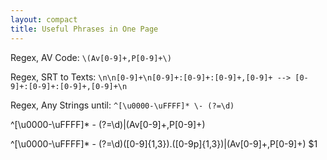 ```yaml
---
layout: compact
title: Useful Phrases in One Page
---
```


Regex, AV Code: `\(Av[0-9]+,P[0-9]+\)`

Regex, SRT to Texts: `\n\n[0-9]+\n[0-9]+:[0-9]+:[0-9]+,[0-9]+ --> [0-9]+:[0-9]+:[0-9]+,[0-9]+\n`

Regex, Any Strings until: `^[\u0000-\uFFFF]* \- (?=\d)`

^[\u0000-\uFFFF]* \- (?=\d)|\(Av[0-9]+,P[0-9]+\)

^[\u0000-\uFFFF]* \- (?=\d)([0-9]{1,3})\.([0-9p]{1,3})|\(Av[0-9]+,P[0-9]+\)
$1
